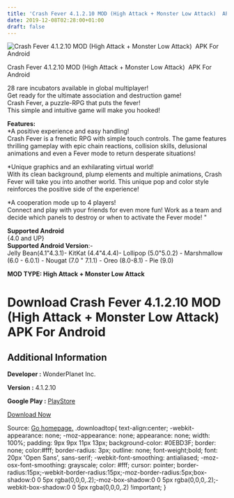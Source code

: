 ```yaml
---
title: 'Crash Fever 4.1.2.10 MOD (High Attack + Monster Low Attack)  APK For Android'
date: 2019-12-08T02:28:00+01:00
draft: false
---
```


![Crash Fever 4.1.2.10 MOD (High Attack + Monster Low Attack)  APK For Android](https://i0.wp.com/apkhome.net/wp-content/uploads/2019/12/Crash-Fever.png "Crash Fever 4.1.2.10 MOD (High Attack + Monster Low Attack)  APK For Android")

  

Crash Fever 4.1.2.10 MOD (High Attack + Monster Low Attack)  APK For Android

28 rare incubators available in global multiplayer!  
Get ready for the ultimate association and destruction game!  
Crash Fever, a puzzle-RPG that puts the fever!  
This simple and intuitive game will make you hooked!

**Features:**  
\*A positive experience and easy handling!  
Crash Fever is a frenetic RPG with simple touch controls. The game features thrilling gameplay with epic chain reactions, collision skills, delusional animations and even a Fever mode to return desperate situations!

\*Unique graphics and an exhilarating virtual world!  
With its clean background, plump elements and multiple animations, Crash Fever will take you into another world. This unique pop and color style reinforces the positive side of the experience!

\*A cooperation mode up to 4 players!  
Connect and play with your friends for even more fun! Work as a team and decide which panels to destroy or when to activate the Fever mode! "

**Supported Android**  
{4.0 and UP}  
**Supported Android Version**:-  
Jelly Bean(4.1"4.3.1)- KitKat (4.4"4.4.4)- Lollipop (5.0"5.0.2) - Marshmallow (6.0 - 6.0.1) - Nougat (7.0 " 7.1.1) - Oreo (8.0-8.1) - Pie (9.0)

**MOD TYPE: High Attack + Monster Low Attack**

Download Crash Fever 4.1.2.10 MOD (High Attack + Monster Low Attack)  APK For Android
======================================================================================

Additional Information
----------------------

**Developer :** WonderPlanet Inc.

**Version :** 4.1.2.10

**Google Play :** [PlayStore](https://play.google.com/store/apps/details?id=com.wonderplanet.CrashFever)

  

[Download Now](https://store4app.co/post/crash-fever-4-1-2-10-mod-high-attack-monster-low-attack-apk-for-android_1575734734)

  
Source: [Go homepage.](https://store4app.co/post/crash-fever-4-1-2-10-mod-high-attack-monster-low-attack-apk-for-android_1575734734) .downloadtop{ text-align:center; -webkit-appearance: none; -moz-appearance: none; appearance: none; width: 100%; padding: 9px 9px 11px 13px; background-color: #0EBD3F; border: none; color:#fff; border-radius: 3px; outline: none; font-weight;bold; font: 20px 'Open Sans', sans-serif; -webkit-font-smoothing: antialiased; -moz-osx-font-smoothing: grayscale; color: #fff; cursor: pointer; border-radius:15px;-webkit-border-radius:15px;-moz-border-radius:5px;box-shadow:0 0 5px rgba(0,0,0,.2);-moz-box-shadow:0 0 5px rgba(0,0,0,.2);-webkit-box-shadow:0 0 5px rgba(0,0,0,.2) !important; }